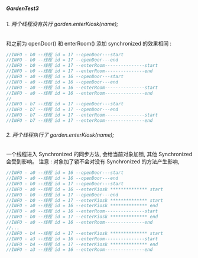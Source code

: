 
##### GardenTest3

###### 1. 两个线程没有执行 garden.enterKiosk(name);

和之前为 openDoor() 和 enterRoom() 添加 synchronized 的效果相同 :

```java
//INFO - b0 --线程 id = 17 --openDoor---start
//INFO - b0 --线程 id = 17 --openDoor---end
//INFO - b0 --线程 id = 17 --enterRoom---------------start
//INFO - b0 --线程 id = 17 --enterRoom---------------end
//INFO - a0 --线程 id = 16 --openDoor---start
//INFO - a0 --线程 id = 16 --openDoor---end
//INFO - a0 --线程 id = 16 --enterRoom---------------start
//INFO - a0 --线程 id = 16 --enterRoom---------------end
//
//INFO - b7 --线程 id = 17 --openDoor---start
//INFO - b7 --线程 id = 17 --openDoor---end
//INFO - b7 --线程 id = 17 --enterRoom---------------start
//INFO - b7 --线程 id = 17 --enterRoom---------------end
```

###### 2. 两个线程执行了 garden.enterKiosk(name);

一个线程进入 Synchronized 的同步方法, 会给当前对象加锁, 其他 Synchronized 会受到影响。
注意 : 对象加了锁不会对没有 Synchronized 的方法产生影响, 

```java
//INFO - a0 --线程 id = 16 --openDoor---start
//INFO - a0 --线程 id = 16 --openDoor---end
//INFO - b0 --线程 id = 17 --openDoor---start
//INFO - a0 --线程 id = 16 --enterKiosk ************** start
//INFO - b0 --线程 id = 17 --openDoor---end
//INFO - b0 --线程 id = 17 --enterKiosk ************** start
//INFO - a0 --线程 id = 16 --enterKiosk ************** end
//INFO - a0 --线程 id = 16 --enterRoom---------------start
//INFO - b0 --线程 id = 17 --enterKiosk ************** end
//INFO - a0 --线程 id = 16 --enterRoom---------------end
//...
//INFO - b4 --线程 id = 17 --enterKiosk ************** start
//INFO - a3 --线程 id = 16 --enterRoom---------------start
//INFO - b4 --线程 id = 17 --enterKiosk ************** end
//INFO - a3 --线程 id = 16 --enterRoom---------------end
```

